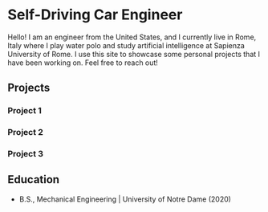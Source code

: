 # Self-Driving Car Engineer
Hello! I am an engineer from the United States, and I currently live in Rome, Italy where I play water polo and study artificial intelligence at Sapienza University of Rome. I use this site to showcase some personal projects that I have been working on. Feel free to reach out!

## Projects
### Project 1
### Project 2
### Project 3

## Education
- B.S., Mechanical Engineering | University of Notre Dame (2020)
